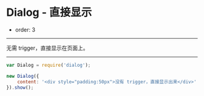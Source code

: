# Dialog - 直接显示

- order: 3

---

无需 trigger，直接显示在页面上。

<link href="../src/dialog.css" rel="stylesheet">
<style>
.fn-hide {display:none;}
</style>

---

````javascript
var Dialog = require('dialog');

new Dialog({
    content: '<div style="padding:50px">没有 trigger，直接显示出来</div>'
}).show();
````
